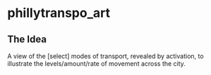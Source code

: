 # phillytranspo_art

## The Idea

A view of the [select] modes of transport, revealed by activation, 
to illustrate the levels/amount/rate of movement across the city.
